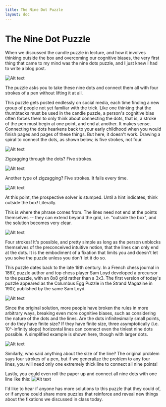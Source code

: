 ```yaml
---
title: The Nine Dot Puzzle
layout: doc
---
```


# The Nine Dot Puzzle

When we discussed the candle puzzle in lecture, and how it involves thinking outside the box and overcoming our cognitive biases, the very first thing that came to my mind was the nine dots puzzle, and I just knew I had to write a blog post.

![Alt text](/../assets/images/9dots.svg.png)

The puzzle asks you to take these nine dots and connect them all with four strokes of a pen without lifting it at all.

This puzzle gets posted endlessly on social media, each time finding a new group of people not yet familiar with the trick. Like one thinking that the thumbtacks must be used in the candle puzzle, a person's cognitive bias often forces them to only think about connecting the dots, that is, a stroke of the pen must begin at one point, and end at another. It makes sense. Connecting the dots hearkens back to your early childhood when you would finish pages and pages of these things. But here, it doesn't work. Drawing a spiral to connect the dots, as shown below, is five strokes, not four.

![Alt text](/../assets/images/fail1.png)

Zigzagging through the dots? Five strokes.

![Alt text](/../assets/images/fail2.png)

Another type of zigzagging? Five strokes. It fails every time.

![Alt text](/../assets/images/fail3.png)

At this point, the prospective solver is stumped. Until a hint indicates, think outside the box! Literally.

This is where the phrase comes from. The lines need not end at the points themselves -- they can extend beyond the grid, i.e. "outside the box", and the solution becomes very clear.

![Alt text](/../assets/images/solution1.png)

Four strokes! It's possible, and pretty simple as long as the person unblocks themselves of the preconceived intuitive notion, that the lines can only end at the dots. It is the embodiment of a fixation that limits you and doesn't let you solve the puzzle unless you don't let it do so.

This puzzle dates back to the late 19th century. In a French chess journal in 1867, puzzle author and top chess player Sam Loyd developed a precursor to the puzzle, with an 8x8 grid rather than a 3x3. The first version of today's puzzle appeared as the Columbus Egg Puzzle in the Strand Magazine in 1907, published by the same Sam Loyd.

![Alt text](/../assets/images/columbus-egg-puzzle.jpg)

Since the original solution, more people have broken the rules in more arbitrary ways, breaking even more cognitive biases, such as considering the nature of the dots and the lines. Are the dots infinitesimally small points, or do they have finite size? If they have finite size, three asymptotically (i.e. 10^-infinity slope) horizontal lines can connect even the tiniest nine dots possible. A simplified example is shown here, though with larger dots.

![Alt text](/../assets/images/bigdots.png)

Similarly, who said anything about the size of the line? The original problem says four strokes of a pen, but if we generalize the problem to any four lines, you will need only one extremely thick line to connect all nine points!

Lastly, you could even roll the paper up and connect all nine dots with one line like this:
![Alt text](/../assets/images/roll.png)

I'd like to hear if anyone has more solutions to this puzzle that they could of, or if anyone could share more puzzles that reinforce and reveal new things about the fixations we discussed in class today.
